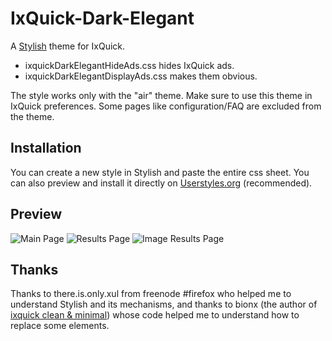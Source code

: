 IxQuick-Dark-Elegant
====================

A [Stylish](https://addons.mozilla.org/firefox/addon/stylish/) theme for IxQuick.

* ixquickDarkElegantHideAds.css hides IxQuick ads.
* ixquickDarkElegantDisplayAds.css makes them obvious.

The style works only with the "air" theme. Make sure to use this theme in IxQuick preferences.
Some pages like configuration/FAQ are excluded from the theme.

Installation
------------

You can create a new style in Stylish and paste the entire css sheet. You can also preview and install it directly on [Userstyles.org](http://userstyles.org/styles/99684/ixquick-dark-elegant) (recommended).

Preview
-------
![Main Page](http://i.imgur.com/JZWhx9a.png)
![Results Page](http://i.imgur.com/3yL4YaV.png)
![Image Results Page](http://i.imgur.com/FP7EuUY.png)

Thanks
------

Thanks to there.is.only.xul from freenode #firefox who helped me to understand Stylish and its mechanisms, and thanks to bionx (the author of [ixquick clean & minimal](http://userstyles.org/styles/85730/ixquick-clean-minimal)) whose code helped me to understand how to replace some elements.
